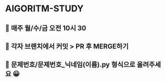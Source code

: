 # AlGORITM-STUDY

## 📌 매주 월/수/금 오전 10시 30
## 📌 각자 브랜치에서 커밋 > PR 후 MERGE하기
## 📌 문제번호/문제번호_닉네임(이름).py 형식으로 올려주세요 😀
